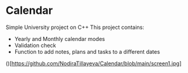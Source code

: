 # Calendar
Simple University project on C++
This project contains:
- Yearly and Monthly calendar modes
- Validation check 
- Function to add notes, plans and tasks to a different dates

()[https://github.com/NodiraTillayeva/Calendar/blob/main/screen1.jpg]

